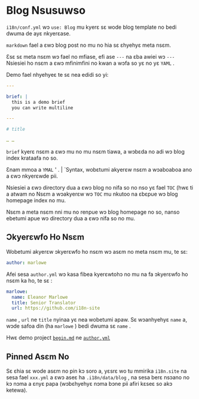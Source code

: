 # Blog Nsusuwso

`i18n/conf.yml` wɔ `use: Blog` mu kyerɛ sɛ wode blog template no bedi dwuma de ayɛ nkyerɛase.

`markdown` fael a ɛwɔ blog post no mu no hia sɛ ɛhyehyɛ meta nsɛm.

Ɛsɛ sɛ meta nsɛm wɔ fael no mfiase, efi ase `---` na ɛba awiei wɔ `---` Nsiesiei ho nsɛm a ɛwɔ mfinimfini no kwan a wɔfa so yɛ no yɛ `YAML` .

Demo fael nhyehyeɛ te sɛ nea edidi so yi:

```yml
---

brief: |
  this is a demo brief
  you can write multiline

---

# title

… …
```

`brief` kyerɛ nsɛm a ɛwɔ mu no mu nsɛm tiawa, a wɔbɛda no adi wɔ blog index krataafa no so.

Ɛnam mmoa a `YMAL` ' . | `Syntax, wobɛtumi akyerɛw nsɛm a wɔaboaboa ano a ɛwɔ nkyerɛwde pii.

Nsiesiei a ɛwɔ directory dua a ɛwɔ blog no nifa so no nso yɛ fael `TOC` (hwɛ ti a atwam no Nsɛm a wɔakyerɛw wɔ `TOC` mu nkutoo na ɛbɛpue wɔ blog homepage index no mu.

Nsɛm a meta nsɛm nni mu no renpue wɔ blog homepage no so, nanso ebetumi apue wɔ directory dua a ɛwɔ nifa so no mu.

## Ɔkyerɛwfo Ho Nsɛm

Wobetumi akyerɛw ɔkyerɛwfo ho nsɛm wɔ asɛm no meta nsɛm mu, te sɛ:

```yml
author: marlowe
```

Afei sesa `author.yml` wɔ kasa fibea kyerɛwtohɔ no mu na fa ɔkyerɛwfo ho nsɛm ka ho, te sɛ :

```yml
marlowe:
  name: Eleanor Marlowe
  title: Senior Translator
  url: https://github.com/i18n-site
```

`name` , `url` ne `title` nyinaa yɛ nea wobetumi apaw. Sɛ wɔanhyehyɛ `name` a, wɔde safoa din (ha `marlowe` ) bedi dwuma sɛ `name` .

Hwɛ demo project [`begin.md`](https://github.com/i18n-site/demo.i18n.site/blob/main/en/blog/news/begin.md?plain=1) ne [`author.yml`](https://github.com/i18n-site/demo.i18n.site/blob/main/en/author.yml)

## Pinned Asɛm No

Sɛ ɛhia sɛ wode asɛm no pin kɔ soro a, yɛsrɛ wo tu mmirika `i18n.site` na sesa fael `xxx.yml` a ɛwɔ aseɛ ha `.i18n/data/blog` , na sesa berɛ nsɔano no kɔ nɔma a ɛnyɛ papa (wɔbɛhyehyɛ nɔma bɔne pii afiri kɛseɛ so akɔ ketewa).